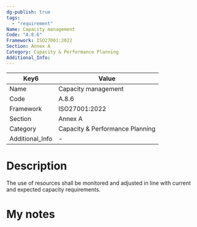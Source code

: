 ```yaml
---
dg-publish: true
tags:
  - "requirement"
Name: Capacity management
Code: "A.8.6"
Framework: ISO27001:2022
Section: Annex A
Category: Capacity & Performance Planning
Additional_Info: 
---
```


<div><table class="dataview table-view-table"><thead class="table-view-thead"><tr class="table-view-tr-header"><th class="table-view-th"><span>Key</span><span class="dataview small-text">6</span></th><th class="table-view-th"><span>Value</span></th></tr></thead><tbody class="table-view-tbody"><tr><td><span>Name</span></td><td><span>Capacity management</span></td></tr><tr><td><span>Code</span></td><td><span>A.8.6</span></td></tr><tr><td><span>Framework</span></td><td><span>ISO27001:2022</span></td></tr><tr><td><span>Section</span></td><td><span>Annex A</span></td></tr><tr><td><span>Category</span></td><td><span>Capacity &amp; Performance Planning</span></td></tr><tr><td><span>Additional_Info</span></td><td><span>-</span></td></tr></tbody></table></div>

# Description

The use of resources shall be monitored and adjusted in line with current and expected capacity requirements.

# My notes
